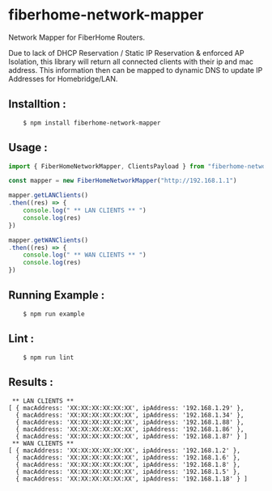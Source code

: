 # fiberhome-network-mapper

Network Mapper for FiberHome Routers.

Due to lack of DHCP Reservation / Static IP Reservation & enforced AP Isolation, this library will return all connected clients with their ip and mac address. This information then can be mapped to dynamic DNS to update IP Addresses for Homebridge/LAN.

## Installtion : 

```shell
    $ npm install fiberhome-network-mapper
```

## Usage : 

```js
import { FiberHomeNetworkMapper, ClientsPayload } from "fiberhome-network-mapper"

const mapper = new FiberHomeNetworkMapper("http://192.168.1.1")

mapper.getLANClients()
.then((res) => {
    console.log(" ** LAN CLIENTS ** ")
    console.log(res)
})

mapper.getWANClients()
.then((res) => {
    console.log(" ** WAN CLIENTS ** ")
    console.log(res)
})

```

## Running Example : 

```shell
    $ npm run example
```

## Lint : 

```shell
    $ npm run lint
```

## Results : 
```
 ** LAN CLIENTS **
[ { macAddress: 'XX:XX:XX:XX:XX:XX', ipAddress: '192.168.1.29' },
  { macAddress: 'XX:XX:XX:XX:XX:XX', ipAddress: '192.168.1.34' },
  { macAddress: 'XX:XX:XX:XX:XX:XX', ipAddress: '192.168.1.88' },
  { macAddress: 'XX:XX:XX:XX:XX:XX', ipAddress: '192.168.1.86' },
  { macAddress: 'XX:XX:XX:XX:XX:XX', ipAddress: '192.168.1.87' } ]
 ** WAN CLIENTS **
[ { macAddress: 'XX:XX:XX:XX:XX:XX', ipAddress: '192.168.1.2' },
  { macAddress: 'XX:XX:XX:XX:XX:XX', ipAddress: '192.168.1.6' },
  { macAddress: 'XX:XX:XX:XX:XX:XX', ipAddress: '192.168.1.8' },
  { macAddress: 'XX:XX:XX:XX:XX:XX', ipAddress: '192.168.1.5' },
  { macAddress: 'XX:XX:XX:XX:XX:XX', ipAddress: '192.168.1.18' } ]
```
